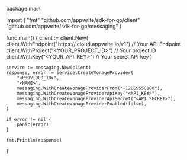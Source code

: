 package main

import (
    "fmt"
    "github.com/appwrite/sdk-for-go/client"
    "github.com/appwrite/sdk-for-go/messaging"
)

func main() {
    client := client.New(
        client.WithEndpoint("https://<REGION>.cloud.appwrite.io/v1") // Your API Endpoint
        client.WithProject("<YOUR_PROJECT_ID>") // Your project ID
        client.WithKey("<YOUR_API_KEY>") // Your secret API key
    )

    service := messaging.New(client)
    response, error := service.CreateVonageProvider(
        "<PROVIDER_ID>",
        "<NAME>",
        messaging.WithCreateVonageProviderFrom("+12065550100"),
        messaging.WithCreateVonageProviderApiKey("<API_KEY>"),
        messaging.WithCreateVonageProviderApiSecret("<API_SECRET>"),
        messaging.WithCreateVonageProviderEnabled(false),
    )

    if error != nil {
        panic(error)
    }

    fmt.Println(response)
}
